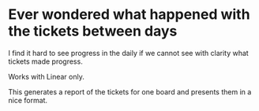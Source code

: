 # Ever wondered what happened with the tickets between days

I find it hard to see progress in the daily if we cannot see with clarity what tickets made progress.

Works with Linear only.

This generates a report of the tickets for one board and presents them in a nice format.
